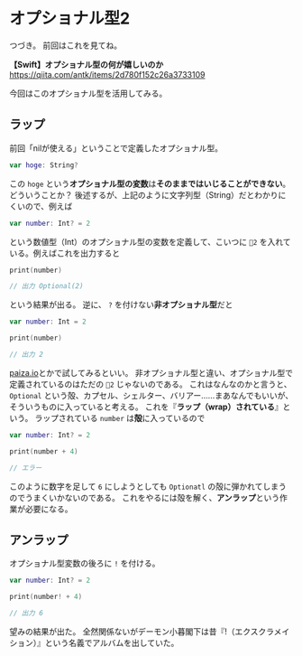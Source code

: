 # オプショナル型2

つづき。
前回はこれを見てね。

**【Swift】オプショナル型の何が嬉しいのか**
<https://qiita.com/antk/items/2d780f152c26a3733109>

今回はこのオプショナル型を活用してみる。

## ラップ

前回「nilが使える」ということで定義したオプショナル型。

```swift
var hoge: String?
```

この `hoge` という**オプショナル型の変数**は**そのままではいじることができない**。
どういうことか？
後述するが、上記のように文字列型（String）だとわかりにくいので、例えば

```swift
var number: Int? = 2
```

という数値型（Int）のオプショナル型の変数を定義して、こいつに `2` を入れている。例えばこれを出力すると

```swift
print(number)

// 出力 Optional(2)
```

という結果が出る。
逆に、 `?` を付けない**非オプショナル型**だと

```swift
var number: Int = 2

print(number)

// 出力 2
```

[paiza.io](https://paiza.io/ja)とかで試してみるといい。
非オプショナル型と違い、オプショナル型で定義されているのはただの `2` じゃないのである。
これはなんなのかと言うと、 `Optional` という殻、カプセル、シェルター、バリアー……まあなんでもいいが、そういうものに入っていると考える。
これを『**ラップ（wrap）されている**』という。
ラップされている `number` は**殻**に入っているので

```swift
var number: Int? = 2

print(number + 4)

// エラー
```

このように数字を足して `6` にしようとしても `Optionatl` の殻に弾かれてしまうのでうまくいかないのである。
これをやるには殻を解く、**アンラップ**という作業が必要になる。

## アンラップ

オプショナル型変数の後ろに `!` を付ける。

```swift
var number: Int? = 2

print(number! + 4)

// 出力 6
```

望みの結果が出た。
全然関係ないがデーモン小暮閣下は昔『!（エクスクラメイション）』という名義でアルバムを出していた。
